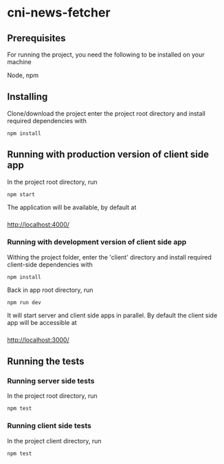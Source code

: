 # cni-news-fetcher
## Prerequisites
For running the project, you need the following to be installed on your machine

Node, npm

## Installing
Clone/download the project
enter the project root directory and install required dependencies with
```
npm install
```

## Running with production version of client side app
In the project root directory, run
```
npm start
```
The application will be available, by default at 
###
[http://localhost:4000/]()

### Running with development version of client side app
Withing the project folder, enter the 'client' directory and install required client-side dependencies with
```
npm install
```
Back in app root directory, run 
```
npm run dev
```
It will start server and client side apps in parallel. By default the client side app will be accessible at 
###
[http://localhost:3000/]()

## Running the tests
### Running server side tests
In the project root directory, run
```
npm test
```
### Running client side tests
In the project client directory, run
```
npm test
```
